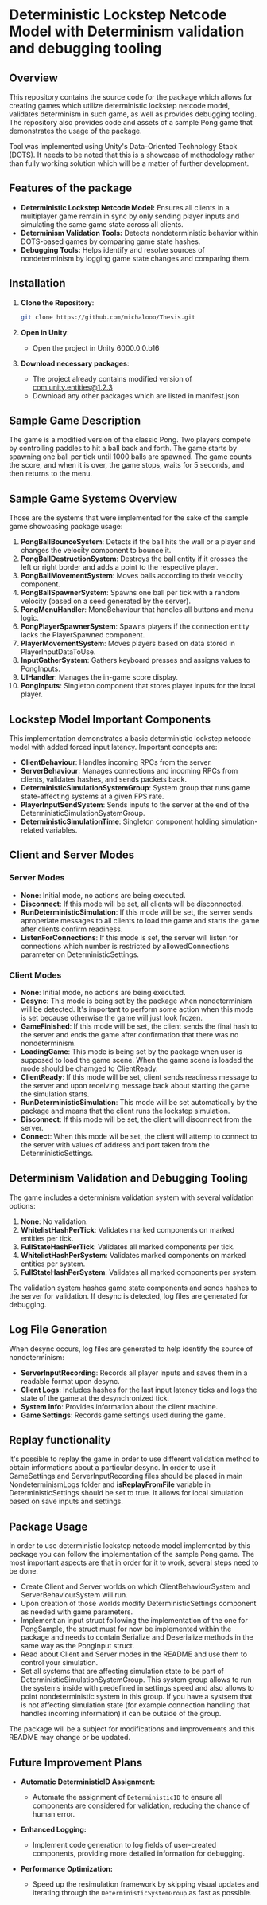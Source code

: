 # Deterministic Lockstep Netcode Model with Determinism validation and debugging tooling 

## Overview
This repository contains the source code for the package which allows for creating games which utilize deterministic lockstep netcode model, validates determinism in such game, as well as provides debugging tooling. The repository also provides code and assets of a sample Pong game that demonstrates the usage of the package.

Tool was implemented using Unity's Data-Oriented Technology Stack (DOTS). It needs to be noted that this is a showcase of methodology rather than fully working solution which will be a matter of further development.

## Features of the package

- **Deterministic Lockstep Netcode Model:** Ensures all clients in a multiplayer game remain in sync by only sending player inputs and simulating the same game state across all clients.
- **Determinism Validation Tools:** Detects nondeterministic behavior within DOTS-based games by comparing game state hashes.
- **Debugging Tools:** Helps identify and resolve sources of nondeterminism by logging game state changes and comparing them.

## Installation

1. **Clone the Repository**:
    ```sh
    git clone https://github.com/michalooo/Thesis.git
    ```

2. **Open in Unity**:
    - Open the project in Unity 6000.0.0.b16

3. **Download necessary packages**:
    - The project already contains modified version of com.unity.entities@1.2.3
    - Download any other packages which are listed in manifest.json

## Sample Game Description
The game is a modified version of the classic Pong. Two players compete by controlling paddles to hit a ball back and forth. The game starts by spawning one ball per tick until 1000 balls are spawned. The game counts the score, and when it is over, the game stops, waits for 5 seconds, and then returns to the menu.

## Sample Game Systems Overview

Those are the systems that were implemented for the sake of the sample game showcasing package usage:

1. **PongBallBounceSystem**: Detects if the ball hits the wall or a player and changes the velocity component to bounce it.
2. **PongBallDestructionSystem**: Destroys the ball entity if it crosses the left or right border and adds a point to the respective player.
3. **PongBallMovementSystem**: Moves balls according to their velocity component.
4. **PongBallSpawnerSystem**: Spawns one ball per tick with a random velocity (based on a seed generated by the server).
5. **PongMenuHandler**: MonoBehaviour that handles all buttons and menu logic.
6. **PongPlayerSpawnerSystem**: Spawns players if the connection entity lacks the PlayerSpawned component.
7. **PlayerMovementSystem**: Moves players based on data stored in PlayerInputDataToUse.
8. **InputGatherSystem**: Gathers keyboard presses and assigns values to PongInputs.
9. **UIHandler**: Manages the in-game score display.
10. **PongInputs**: Singleton component that stores player inputs for the local player.

## Lockstep Model Important Components
This implementation demonstrates a basic deterministic lockstep netcode model with added forced input latency. Important concepts are:

- **ClientBehaviour**: Handles incoming RPCs from the server.
- **ServerBehaviour**: Manages connections and incoming RPCs from clients, validates hashes, and sends packets back.
- **DeterministicSimulationSystemGroup**: System group that runs game state-affecting systems at a given FPS rate.
- **PlayerInputSendSystem**: Sends inputs to the server at the end of the DeterministicSimulationSystemGroup.
- **DeterministicSimulationTime**: Singleton component holding simulation-related variables.

## Client and Server Modes
### Server Modes
- **None**: Initial mode, no actions are being executed.
- **Disconnect**: If this mode will be set, all clients will be disconnected.
- **RunDeterministicSimulation**: If this mode will be set, the server sends aproperiate messages to all clients to load the game and starts the game after clients confirm readiness.
- **ListenForConnections**: If this mode is set, the server will listen for connections which number is restricted by allowedConnections parameter on DeterministicSettings.

### Client Modes
- **None**: Initial mode, no actions are being executed.
- **Desync**: This mode is being set by the package when nondeterminism will be detected. It's important to perform some action when this mode is set because otherwise the game will just look frozen.
- **GameFinished**: If this mode will be set, the client sends the final hash to the server and ends the game after confirmation that there was no nondeterminism.
- **LoadingGame**: This mode is being set by the package when user is supposed to load the game scene. When the game scene is loaded the mode should be chamged to ClientReady.
- **ClientReady**: If this mode will be set, client sends readiness message to the server and upon receiving message back about starting the game the simulation starts.
- **RunDeterministicSimulation**: This mode will be set automatically by the package and means that the client runs the lockstep simulation.
- **Disconnect**: If this mode will be set, the client will disconnect from the server.
- **Connect**: When this mode wil be set, the client will attemp to connect to the server with values of address and port taken from the DeterministicSettings.

## Determinism Validation and Debugging Tooling
The game includes a determinism validation system with several validation options:

1. **None**: No validation.
2. **WhitelistHashPerTick**: Validates marked components on marked entities per tick.
3. **FullStateHashPerTick**: Validates all marked components per tick.
4. **WhitelistHashPerSystem**: Validates marked components on marked entities per system.
5. **FullStateHashPerSystem**: Validates all marked components per system.

The validation system hashes game state components and sends hashes to the server for validation. If desync is detected, log files are generated for debugging.

## Log File Generation
When desync occurs, log files are generated to help identify the source of nondeterminism:

- **ServerInputRecording**: Records all player inputs and saves them in a readable format upon desync.
- **Client Logs**: Includes hashes for the last input latency ticks and logs the state of the game at the desynchronized tick.
- **System Info**: Provides information about the client machine.
- **Game Settings**: Records game settings used during the game.

## Replay functionality
It's possible to replay the game in order to use different validation method to obtain informations about a particular desync. In order to use it GameSettings and ServerInputRecording files should be placed in main NondeterminismLogs folder and **isReplayFromFile** variable in DeterministicSettings should be set to true. It allows for local simulation based on save inputs and settings.

## Package Usage
In order to use deterministic lockstep netcode model implemented by this package you can follow the implementation of the sample Pong game.
The most important aspects are that in order for it to work, several steps need to be done.

- Create Client and Server worlds on which ClientBehaviourSystem and ServerBehaviourSystem will run.
- Upon creation of those worlds modify DeterministicSettings component as needed with game parameters.
- Implement an input struct following the implementation of the one for PongSample, the struct must for now be implemented within the package and needs to contain Serialize and Deserialize methods in the same way as the PongInput struct.
- Read about Client and Server modes in the README and use them to control your simulation.
- Set all systems that are affecting simulation state to be part of DeterministicSimulationSystemGroup. This system group allows to run the systems inside with predefined in settings speed and also allows to point nondeterministic system in this group. If you have a systsem that is not affecting simulation state (for example connection handling that handles incoming information) it can be outside of the group.

The package will be a subject for modifications and improvements and this README may change or be updated.

## Future Improvement Plans

- **Automatic DeterministicID Assignment:**
  - Automate the assignment of `DeterministicID` to ensure all components are considered for validation, reducing the chance of human error.
  
- **Enhanced Logging:**
  - Implement code generation to log fields of user-created components, providing more detailed information for debugging.

- **Performance Optimization:**
  - Speed up the resimulation framework by skipping visual updates and iterating through the `DeterministicSystemGroup` as fast as possible.
